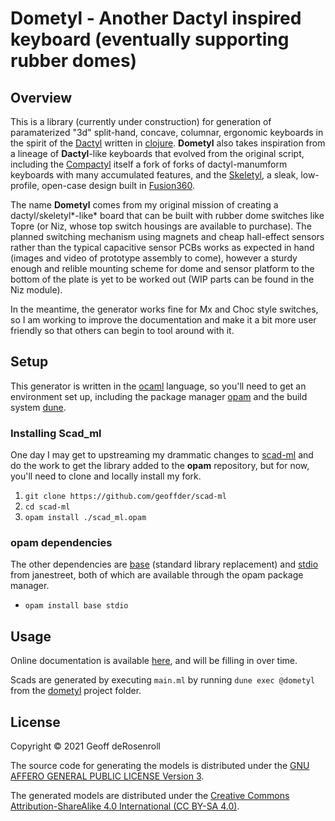# Dometyl - Another Dactyl inspired keyboard (eventually supporting rubber domes)

## Overview
This is a library (currently under construction) for generation of paramaterized
"3d" split-hand, concave, columnar, ergonomic keyboards in the spirit of the
[Dactyl](https://github.com/adereth/dactyl-keyboard) written in
[clojure](https://clojure.org). **Dometyl** also takes inspiration from a
lineage of **Dactyl**-like keyboards that evolved from the original script,
including the [Compactyl](https://github.com/dereknheiley/dactyl-manuform-tight)
itself a fork of forks of dactyl-manumform keyboards with many accumulated
features, and the [Skeletyl](https://github.com/Bastardkb/Skeletyl), a sleak,
low-profile, open-case design built in
[Fusion360](https://www.autodesk.ca/en/products/fusion-360/overview).

The name **Dometyl** comes from my original mission of creating a dactyl/skeletyl*-like*
board that can be built with rubber dome switches like Topre (or Niz, whose top
switch housings are available to purchase). The planned switching mechanism using
magnets and cheap hall-effect sensors rather than the typical capacitive sensor
PCBs works as expected in hand (images and video of prototype assembly to come),
however a sturdy enough and relible mounting scheme for dome and sensor platform
to the bottom of the plate is yet to be worked out (WIP parts can be found in
the Niz module).

In the meantime, the generator works fine for Mx and Choc style switches, so I
am working to improve the documentation and make it a bit more user friendly so
that others can begin to tool around with it.


## Setup
This generator is written in the [ocaml](https://ocaml.org/) language, so you'll
need to get an environment set up, including the package manager [opam](https://opam.ocaml.org/) and
the build system [dune](https://github.com/ocaml/dune).

### Installing Scad_ml
One day I may get to upstreaming my drammatic changes to
[scad-ml](https://github.com/namachan10777/scad-ml) and do the work to get the
library added to the **opam** repository, but for now, you'll need to clone and
locally install my fork.
1. `git clone https://github.com/geoffder/scad-ml`
2. `cd scad-ml`
3. `opam install ./scad_ml.opam`

### opam dependencies
The other dependencies are [base](https://github.com/janestreet/base) (standard
library replacement) and [stdio](https://github.com/janestreet/stdio) from
janestreet, both of which are available through the opam package manager.
* `opam install base stdio`

## Usage
Online documentation is available
[here](https://geoffder.github.io/dometyl-keyboard/dometyl/index.html), and will
be filling in over time.

Scads are generated by executing `main.ml` by running `dune exec @dometyl` from
the [dometyl](dometyl) project folder.

## License

Copyright © 2021 Geoff deRosenroll

The source code for generating the models is distributed under the [GNU AFFERO
GENERAL PUBLIC LICENSE Version 3](LICENSE.md).

The generated models are distributed under the [Creative Commons
Attribution-ShareAlike 4.0 International (CC BY-SA 4.0)](LICENSE-models.md).
